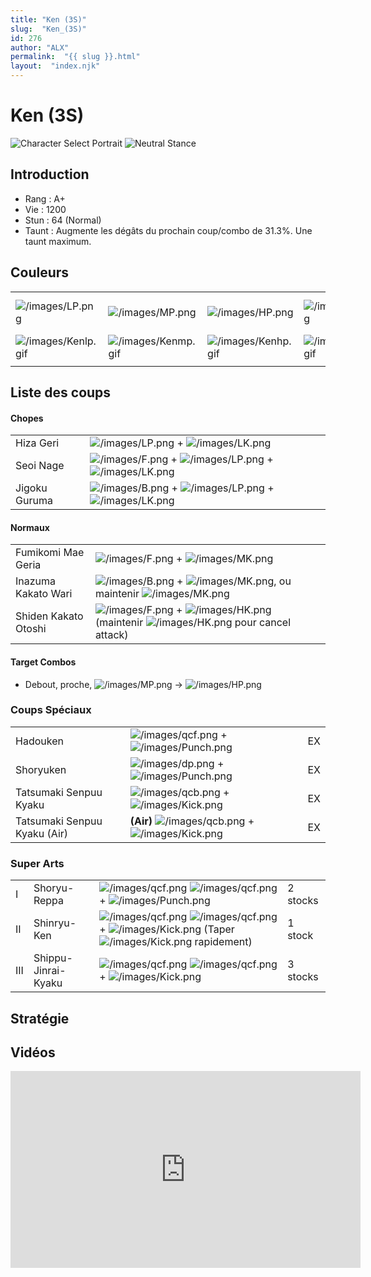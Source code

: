 ```yaml
---
title: "Ken (3S)"
slug:  "Ken_(3S)"
id: 276
author: "ALX"
permalink:  "{{ slug }}.html"
layout:  "index.njk"
---
```


# Ken (3S)

![Character Select
Portrait](/images/Ken3sport.gif "Character Select Portrait") ![Neutral
Stance](/images/Ken3s-stance.gif "Neutral Stance")

## Introduction

- Rang : A+
- Vie : 1200
- Stun : 64 (Normal)
- Taunt : Augmente les dégâts du prochain coup/combo de 31.3%. Une taunt
  maximum.

## Couleurs

|                                            |                                            |                                            |                                            |                                            |                                            |                                                                                                              |
|--------------------------------------------|--------------------------------------------|--------------------------------------------|--------------------------------------------|--------------------------------------------|--------------------------------------------|--------------------------------------------------------------------------------------------------------------|
| ![](/images/LP.png "/images/LP.png")       | ![](/images/MP.png "/images/MP.png")       | ![](/images/HP.png "/images/HP.png")       | ![](/images/LK.png "/images/LK.png")       | ![](/images/MK.png "/images/MK.png")       | ![](/images/HK.png "/images/HK.png")       | ![](/images/LP.png "/images/LP.png")![](/images/MK.png "/images/MK.png")![](/images/HP.png "/images/HP.png") |
| ![](/images/Kenlp.gif "/images/Kenlp.gif") | ![](/images/Kenmp.gif "/images/Kenmp.gif") | ![](/images/Kenhp.gif "/images/Kenhp.gif") | ![](/images/Kenlk.gif "/images/Kenlk.gif") | ![](/images/Kenmk.gif "/images/Kenmk.gif") | ![](/images/Kenhk.gif "/images/Kenhk.gif") | ![](/images/Kenlpmkhp.gif "/images/Kenlpmkhp.gif")                                                           |
|                                            |                                            |                                            |                                            |                                            |                                            |                                                                                                              |

## Liste des coups

#### Chopes

|               |                                                                                                                  |
|---------------|------------------------------------------------------------------------------------------------------------------|
| Hiza Geri     | ![](/images/LP.png "/images/LP.png") + ![](/images/LK.png "/images/LK.png")                                      |
| Seoi Nage     | ![](/images/F.png "/images/F.png") + ![](/images/LP.png "/images/LP.png") + ![](/images/LK.png "/images/LK.png") |
| Jigoku Guruma | ![](/images/B.png "/images/B.png") + ![](/images/LP.png "/images/LP.png") + ![](/images/LK.png "/images/LK.png") |

#### Normaux

|                      |                                                                                                                                               |
|----------------------|-----------------------------------------------------------------------------------------------------------------------------------------------|
| Fumikomi Mae Geria   | ![](/images/F.png "/images/F.png") + ![](/images/MK.png "/images/MK.png")                                                                     |
| Inazuma Kakato Wari  | ![](/images/B.png "/images/B.png") + ![](/images/MK.png "/images/MK.png"), ou maintenir ![](/images/MK.png "/images/MK.png")                  |
| Shiden Kakato Otoshi | ![](/images/F.png "/images/F.png") + ![](/images/HK.png "/images/HK.png") (maintenir ![](/images/HK.png "/images/HK.png") pour cancel attack) |

#### Target Combos

- Debout, proche, ![](/images/MP.png "/images/MP.png") -\>
  ![](/images/HP.png "/images/HP.png")

### Coups Spéciaux

|                              |                                                                                             |     |
|------------------------------|---------------------------------------------------------------------------------------------|-----|
| Hadouken                     | ![](/images/qcf.png "/images/qcf.png") + ![](/images/Punch.png "/images/Punch.png")         | EX  |
| Shoryuken                    | ![](/images/dp.png "/images/dp.png") + ![](/images/Punch.png "/images/Punch.png")           | EX  |
| Tatsumaki Senpuu Kyaku       | ![](/images/qcb.png "/images/qcb.png") + ![](/images/Kick.png "/images/Kick.png")           | EX  |
| Tatsumaki Senpuu Kyaku (Air) | **(Air)** ![](/images/qcb.png "/images/qcb.png") + ![](/images/Kick.png "/images/Kick.png") | EX  |

### Super Arts

|     |                     |                                                                                                                                                                                      |          |
|-----|---------------------|--------------------------------------------------------------------------------------------------------------------------------------------------------------------------------------|----------|
| I   | Shoryu-Reppa        | ![](/images/qcf.png "/images/qcf.png") ![](/images/qcf.png "/images/qcf.png") + ![](/images/Punch.png "/images/Punch.png")                                                           | 2 stocks |
| II  | Shinryu-Ken         | ![](/images/qcf.png "/images/qcf.png") ![](/images/qcf.png "/images/qcf.png") + ![](/images/Kick.png "/images/Kick.png") (Taper ![](/images/Kick.png "/images/Kick.png") rapidement) | 1 stock  |
| III | Shippu-Jinrai-Kyaku | ![](/images/qcf.png "/images/qcf.png") ![](/images/qcf.png "/images/qcf.png") + ![](/images/Kick.png "/images/Kick.png")                                                             | 3 stocks |

## Stratégie

## Vidéos

<iframe width='560' height='315' src='https://www.youtube.com/embed/plkXYsh6wIs' title='YouTube video player' frameborder='0' allow='accelerometer; autoplay; clipboard-write; encrypted-media; gyroscope; picture-in-picture' allowfullscreen></iframe>
